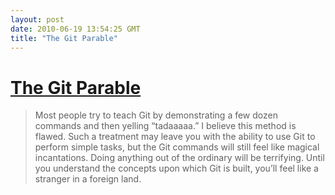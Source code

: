 ```yaml
---
layout: post
date: 2010-06-19 13:54:25 GMT
title: "The Git Parable"
---
```

# [The Git Parable](http://tom.preston-werner.com/2009/05/19/the-git-parable.html)

> Most people try to teach Git by demonstrating a few dozen commands and then yelling “tadaaaaa.” I believe this method is flawed. Such a treatment may leave you with the ability to use Git to perform simple tasks, but the Git commands will still feel like magical incantations. Doing anything out of the ordinary will be terrifying. Until you understand the concepts upon which Git is built, you’ll feel like a stranger in a foreign land.